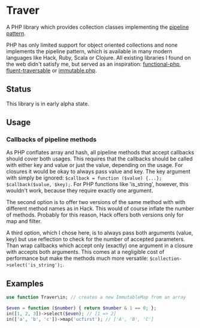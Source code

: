# Traver

A PHP library which provides collection classes implementing the [pipeline pattern](http://martinfowler.com/articles/collection-pipeline).


PHP has only limited support for object oriented collections and none implements the pipeline pattern, which is available in many modern languages like Hack, Ruby, Scala or Clojure. All existing libraries I found on the web didn't satisfy me, but served as an inspiration: [functional-php](https://github.com/lstrojny/functional-php), [fluent-traversable](https://github.com/psliwa/fluent-traversable) or [immutable.php](https://github.com/jkoudys/immutable.php).

## Status
This library is in early alpha state.

## Usage
### Callbacks of pipeline methods
As PHP conflates array and hash, all pipeline methods that accept callbacks should cover both usages. This requires that the callbacks should be called with either key and value or just the value, depending on the usage. For closures it would be okay to always pass value and key. The key argument with simply be ignored: `$callback = function ($value) {...}; $callback($value, $key);`. For PHP functions like 'is_string', however, this wouldn't work, because they require exactly one argument.

The second option is to offer two versions of the same method with with different method names as in Hack. This would of course inflate the number of methods. Probably for this reason, Hack offers both versions only for map and filter.

A third option, which I chose here, is to always pass both arguments (value, key) but use reflection to check for the number of accepted parameters. Than wrap callbacks which accept only (exactly) one argument in a closure with accepts both arguments. This comes at a negligible cost of performance but make the methods much more versatile:
`$collection->select('is_string');`.

## Examples
```php
use function Traver\in; // creates a new ImmutableMap from an array

$even = function ($number) { return $number & 1 == 0; };
in([1, 2, 3])->select($even); // [1 => 2]
in(['a', 'b', 'c'])->map('ucfirst'); // ['A', 'B', 'C']
```

